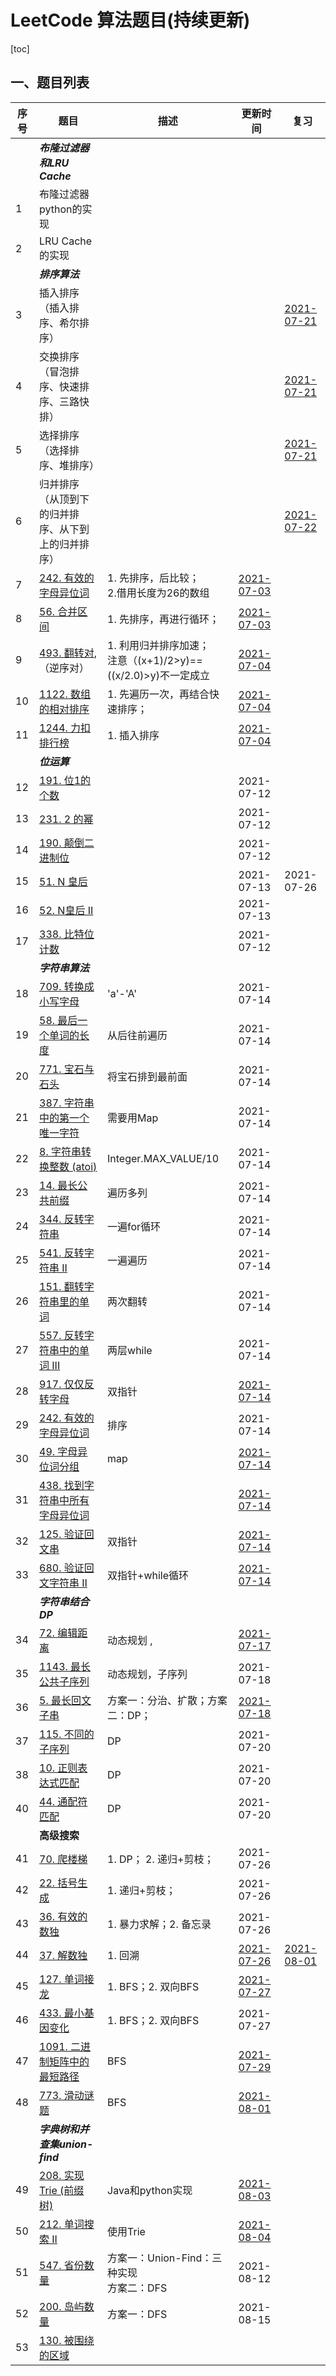 # LeetCode 算法题目(持续更新)

[toc]

## 一、题目列表

| 序号 | 题目                                                         | 描述                                                         | 更新时间                                                     | 复习                                                         |
| ---- | ------------------------------------------------------------ | ------------------------------------------------------------ | ------------------------------------------------------------ | ------------------------------------------------------------ |
|      | ***布隆过滤器和LRU Cache***                                  |                                                              |                                                              |                                                              |
| 1    | 布隆过滤器python的实现                                       |                                                              |                                                              |                                                              |
| 2    | LRU Cache 的实现                                             |                                                              |                                                              |                                                              |
|      | ***排序算法***                                               |                                                              |                                                              |                                                              |
| 3    | 插入排序（插入排序、希尔排序）                               |                                                              |                                                              | [2021-07-21](https://gitee.com/lf-ren/arts/blob/master/LeetCodeWP/src/main/java/com/hef/review/review0101sort/InsertSort.java) |
| 4    | 交换排序（冒泡排序、快速排序、三路快排）                     |                                                              |                                                              | [2021-07-21](https://gitee.com/lf-ren/arts/blob/master/LeetCodeWP/src/main/java/com/hef/review/review0101sort/QuickSort.java) |
| 5    | 选择排序（选择排序、堆排序）                                 |                                                              |                                                              | [2021-07-21](https://gitee.com/lf-ren/arts/blob/master/LeetCodeWP/src/main/java/com/hef/review/review0101sort/HeapSort.java) |
| 6    | 归并排序（从顶到下的归并排序、从下到上的归并排序）           |                                                              |                                                              | [2021-07-22](https://gitee.com/lf-ren/arts/blob/master/LeetCodeWP/src/main/java/com/hef/review/review0101sort/UpToBottomMerge.java) |
| 7    | [242. 有效的字母异位词](https://leetcode-cn.com/problems/valid-anagram/) | 1. 先排序，后比较；<br />2.借用长度为26的数组                | [2021-07-03](https://gitee.com/lf-ren/arts/blob/master/LeetCodeWP/src/main/java/com/hef/review/review01sort/work01/LeetCode242ValidAnagram.java) |                                                              |
| 8    | [56. 合并区间](https://leetcode-cn.com/problems/merge-intervals/) | 1. 先排序，再进行循环；                                      | [2021-07-03](https://gitee.com/lf-ren/arts/blob/master/LeetCodeWP/src/main/java/com/hef/review/review01sort/work01/LeetCode56MergeIntervals.java) |                                                              |
| 9    | [493. 翻转对](https://leetcode-cn.com/problems/reverse-pairs/), （逆序对） | 1. 利用归并排序加速；<br />注意（(x+1)/2>y)==((x/2.0)>y)不一定成立 | [2021-07-04](https://gitee.com/lf-ren/arts/blob/master/LeetCodeWP/src/main/java/com/hef/review/review01sort/work01/LeetCode493ReversePairs.java) |                                                              |
| 10   | [1122. 数组的相对排序](https://leetcode-cn.com/problems/relative-sort-array/) | 1. 先遍历一次，再结合快速排序；                              | [2021-07-04](https://gitee.com/lf-ren/arts/blob/master/LeetCodeWP/src/main/java/com/hef/review/review01sort/work01/LeetCode1122RelativeSortArray.java) |                                                              |
| 11   | [1244. 力扣排行榜](https://leetcode-cn.com/problems/design-a-leaderboard/) | 1. 插入排序                                                  | [2021-07-04](https://gitee.com/lf-ren/arts/blob/master/LeetCodeWP/src/main/java/com/hef/review/review01sort/work01/LeetCode1244DesignALeaderboard.java) |                                                              |
|      | ***位运算***                                                 |                                                              |                                                              |                                                              |
| 12   | [191. 位1的个数](https://leetcode-cn.com/problems/number-of-1-bits/) |                                                              | 2021-07-12                                                   |                                                              |
| 13   | [231. 2 的幂](https://leetcode-cn.com/problems/power-of-two/) |                                                              | 2021-07-12                                                   |                                                              |
| 14   | [190. 颠倒二进制位](https://leetcode-cn.com/problems/reverse-bits/) |                                                              | 2021-07-12                                                   |                                                              |
| 15   | [51. N 皇后](https://leetcode-cn.com/problems/n-queens/)     |                                                              | 2021-07-13                                                   | 2021-07-26                                                   |
| 16   | [52. N皇后 II](https://leetcode-cn.com/problems/n-queens-ii/) |                                                              | 2021-07-13                                                   |                                                              |
| 17   | [338. 比特位计数](https://leetcode-cn.com/problems/counting-bits/) |                                                              | 2021-07-12                                                   |                                                              |
|      | ***字符串算法***                                             |                                                              |                                                              |                                                              |
| 18   | [709. 转换成小写字母](https://leetcode-cn.com/problems/to-lower-case/) | 'a'-'A'                                                      | 2021-07-14                                                   |                                                              |
| 19   | [58. 最后一个单词的长度](https://leetcode-cn.com/problems/length-of-last-word/) | 从后往前遍历                                                 | 2021-07-14                                                   |                                                              |
| 20   | [771. 宝石与石头](https://leetcode-cn.com/problems/jewels-and-stones/) | 将宝石排到最前面                                             | 2021-07-14                                                   |                                                              |
| 21   | [387. 字符串中的第一个唯一字符](https://leetcode-cn.com/problems/first-unique-character-in-a-string/) | 需要用Map                                                    | 2021-07-14                                                   |                                                              |
| 22   | [8. 字符串转换整数 (atoi)](https://leetcode-cn.com/problems/string-to-integer-atoi/) | Integer.MAX_VALUE/10                                         | 2021-07-14                                                   |                                                              |
| 23   | [14. 最长公共前缀](https://leetcode-cn.com/problems/longest-common-prefix/) | 遍历多列                                                     | 2021-07-14                                                   |                                                              |
| 24   | [344. 反转字符串](https://leetcode-cn.com/problems/reverse-string/) | 一遍for循环                                                  | 2021-07-14                                                   |                                                              |
| 25   | [541. 反转字符串 II](https://leetcode-cn.com/problems/reverse-string-ii/) | 一遍遍历                                                     | 2021-07-14                                                   |                                                              |
| 26   | [151. 翻转字符串里的单词](https://leetcode-cn.com/problems/reverse-words-in-a-string/) | 两次翻转                                                     | 2021-07-14                                                   |                                                              |
| 27   | [557. 反转字符串中的单词 III](https://leetcode-cn.com/problems/reverse-words-in-a-string-iii/) | 两层while                                                    | 2021-07-14                                                   |                                                              |
| 28   | [917. 仅仅反转字母](https://leetcode-cn.com/problems/reverse-only-letters/) | 双指针                                                       | [2021-07-14](https://gitee.com/lf-ren/arts/blob/master/LeetCodeWP/src/main/java/com/hef/review/review03StringAlgorithm/LeetCode917ReverseOnlyLetters.java) |                                                              |
| 29   | [242. 有效的字母异位词](https://leetcode-cn.com/problems/valid-anagram/) | 排序                                                         | 2021-07-14                                                   |                                                              |
| 30   | [49. 字母异位词分组](https://leetcode-cn.com/problems/group-anagrams/) | map                                                          | [2021-07-14](https://gitee.com/lf-ren/arts/blob/master/LeetCodeWP/src/main/java/com/hef/review/review03StringAlgorithm/LeetCode917ReverseOnlyLetters.java) |                                                              |
| 31   | [438. 找到字符串中所有字母异位词](https://leetcode-cn.com/problems/find-all-anagrams-in-a-string/) |                                                              | [2021-07-14](https://gitee.com/lf-ren/arts/blob/master/LeetCodeWP/src/main/java/com/hef/review/review03StringAlgorithm/LeetCode438FindAllAnagramsInAString.java) |                                                              |
| 32   | [125. 验证回文串](https://leetcode-cn.com/problems/valid-palindrome/) | 双指针                                                       | [2021-07-14](https://gitee.com/lf-ren/arts/blob/master/LeetCodeWP/src/main/java/com/hef/review/review03StringAlgorithm/LeetCode125ValidPalindrome.java) |                                                              |
| 33   | [680. 验证回文字符串 Ⅱ](https://leetcode-cn.com/problems/valid-palindrome-ii/) | 双指针+while循环                                             | [2021-07-14](https://gitee.com/lf-ren/arts/blob/master/LeetCodeWP/src/main/java/com/hef/review/review03StringAlgorithm/LeetCode680ValidPalindromeII.java) |                                                              |
|      | ***字符串结合DP***                                           |                                                              |                                                              |                                                              |
| 34   | [72. 编辑距离](https://leetcode-cn.com/problems/edit-distance/) | 动态规划 ,                                                   | [2021-07-17](https://gitee.com/lf-ren/arts/blob/master/LeetCodeWP/src/main/java/com/hef/review/review03StringAlgorithm/LeetCode72EditDistance.java) |                                                              |
| 35   | [1143. 最长公共子序列](https://leetcode-cn.com/problems/longest-common-subsequence/) | 动态规划，子序列                                             | 2021-07-18                                                   |                                                              |
| 36   | [5. 最长回文子串](https://leetcode-cn.com/problems/longest-palindromic-substring/) | 方案一：分治、扩散；方案二：DP；                             | [2021-07-18](https://gitee.com/lf-ren/arts/blob/master/LeetCodeWP/src/main/java/com/hef/review/review03StringAlgorithm/LeetCode5LongestPalindromicSubstring3.java) |                                                              |
| 37   | [115. 不同的子序列](https://leetcode-cn.com/problems/distinct-subsequences/) | DP                                                           | 2021-07-20                                                   |                                                              |
| 38   | [10. 正则表达式匹配](https://leetcode-cn.com/problems/regular-expression-matching/) | DP                                                           | 2021-07-20                                                   |                                                              |
| 40   | [44. 通配符匹配](https://leetcode-cn.com/problems/wildcard-matching/) | DP                                                           | 2021-07-20                                                   |                                                              |
|      | **高级搜索**                                                 |                                                              |                                                              |                                                              |
| 41   | [70. 爬楼梯](https://leetcode-cn.com/problems/climbing-stairs/) | 1. DP； 2. 递归+剪枝；                                       | 2021-07-26                                                   |                                                              |
| 42   | [22. 括号生成](https://leetcode-cn.com/problems/generate-parentheses/) | 1. 递归+剪枝；                                               | 2021-07-26                                                   |                                                              |
| 43   | [36. 有效的数独](https://leetcode-cn.com/problems/valid-sudoku/) | 1. 暴力求解；2. 备忘录                                       | 2021-07-26                                                   |                                                              |
| 44   | [37. 解数独](https://leetcode-cn.com/problems/sudoku-solver/) | 1. 回溯                                                      | [2021-07-26](https://gitee.com/lf-ren/arts/blob/master/LeetCodeWP/src/main/java/com/hef/review/review04Search/LeetCode37SudokuSolver.java) | [2021-08-01](https://gitee.com/lf-ren/arts/blob/master/LeetCodeWP/src/main/java/com/hef/review/review04Search/LeetCode37SudokuSolver02.java) |
| 45   | [127. 单词接龙](https://leetcode-cn.com/problems/word-ladder/) | 1. BFS；2. 双向BFS                                           | [2021-07-27](https://gitee.com/lf-ren/arts/blob/master/LeetCodeWP/src/main/java/com/hef/review/review04Search/LeetCode127WordLadder.java) |                                                              |
| 46   | [433. 最小基因变化](https://leetcode-cn.com/problems/minimum-genetic-mutation/) | 1. BFS；2. 双向BFS                                           | 2021-07-27                                                   |                                                              |
| 47   | [1091. 二进制矩阵中的最短路径](https://leetcode-cn.com/problems/shortest-path-in-binary-matrix/) | BFS                                                          | [2021-07-29](https://gitee.com/lf-ren/arts/blob/master/LeetCodeWP/src/main/java/com/hef/review/review04Search/LeetCode1091ShortestPathInBinaryMatrix.java) |                                                              |
| 48   | [773. 滑动谜题](https://leetcode-cn.com/problems/sliding-puzzle/) | BFS                                                          | [2021-08-01](https://gitee.com/lf-ren/arts/blob/master/LeetCodeWP/src/main/java/com/hef/review/review04Search/LeetCode773SlidingPuzzle.java) |                                                              |
|      | ***字典树和并查集union-find***                               |                                                              |                                                              |                                                              |
| 49   | [208. 实现 Trie (前缀树)](https://leetcode-cn.com/problems/implement-trie-prefix-tree/) | Java和python实现                                             | [2021-08-03]()                                               |                                                              |
| 50   | [212. 单词搜索 II](https://leetcode-cn.com/problems/word-search-ii/) | 使用Trie                                                     | [2021-08-04](https://gitee.com/lf-ren/arts/blob/master/LeetCodeWP/src/main/java/com/hef/review/review05trie/LeetCode212WordSearchII.java) |                                                              |
| 51   | [547. 省份数量](https://leetcode-cn.com/problems/number-of-provinces/) | 方案一：Union-Find：三种实现<br />方案二：DFS                | 2021-08-12                                                   |                                                              |
| 52   | [200. 岛屿数量](https://leetcode-cn.com/problems/number-of-islands/) | 方案一：DFS                                                  | 2021-08-15                                                   |                                                              |
| 53   | [130. 被围绕的区域](https://leetcode-cn.com/problems/surrounded-regions/) |                                                              |                                                              |                                                              |

